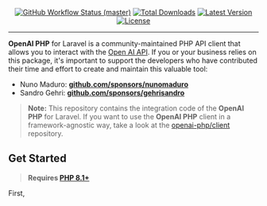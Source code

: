 <p align="center">
    <p align="center">
        <a href="https://github.com/openai-php/laravel/actions"><img alt="GitHub Workflow Status (master)" src="https://img.shields.io/github/actions/workflow/status/openai-php/laravel/tests.yml?branch=main&label=tests&style=round-square"></a>
        <a href="https://packagist.org/packages/openai-php/laravel"><img alt="Total Downloads" src="https://img.shields.io/packagist/dt/openai-php/laravel"></a>
        <a href="https://packagist.org/packages/openai-php/laravel"><img alt="Latest Version" src="https://img.shields.io/packagist/v/openai-php/laravel"></a>
        <a href="https://packagist.org/packages/openai-php/laravel"><img alt="License" src="https://img.shields.io/github/license/openai-php/laravel"></a>
    </p>
</p>

------
**OpenAI PHP** for Laravel is a community-maintained PHP API client that allows you to interact with the [Open AI API](https://beta.openai.com/docs/api-reference/introduction). If you or your business relies on this package, it's important to support the developers who have contributed their time and effort to create and maintain this valuable tool:

- Nuno Maduro: **[github.com/sponsors/nunomaduro](https://github.com/sponsors/nunomaduro)**
- Sandro Gehri: **[github.com/sponsors/gehrisandro](https://github.com/sponsors/gehrisandro)**

> **Note:** This repository contains the integration code of the **OpenAI PHP** for Laravel. If you want to use the **OpenAI PHP** client in a framework-agnostic way, take a look at the [openai-php/client](https://github.com/openai-php/client) repository.

## Get Started

> **Requires [PHP 8.1+](https://php.net/releases/)**

First, 